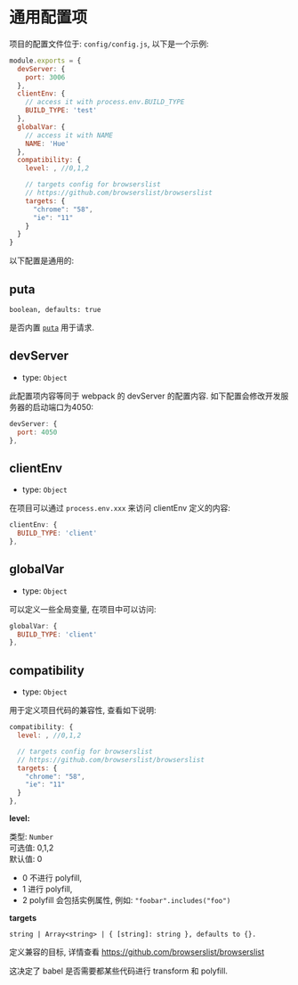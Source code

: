 
# 通用配置项

项目的配置文件位于: `config/config.js`, 以下是一个示例:

```js
module.exports = {
  devServer: {
    port: 3006
  },
  clientEnv: {
    // access it with process.env.BUILD_TYPE
    BUILD_TYPE: 'test'
  },
  globalVar: {
    // access it with NAME
    NAME: 'Hue'
  },
  compatibility: {
    level: , //0,1,2

    // targets config for browserslist
    // https://github.com/browserslist/browserslist
    targets: {
      "chrome": "58",
      "ie": "11"
    }
  }
}
```

以下配置是通用的:

## puta

`boolean, defaults: true`

是否内置 [`puta`](https://www.npmjs.com/package/puta) 用于请求. 

## devServer

* type: `Object`

此配置项内容等同于 webpack 的 devServer 的配置内容. 如下配置会修改开发服务器的启动端口为4050:

```js
devServer: {
  port: 4050
},
```

## clientEnv

* type: `Object`

在项目可以通过 `process.env.xxx` 来访问 clientEnv 定义的内容:


```js
clientEnv: {
  BUILD_TYPE: 'client'
},
```

## globalVar

* type: `Object`

可以定义一些全局变量, 在项目中可以访问: 

```js
globalVar: {
  BUILD_TYPE: 'client'
},
```

## compatibility

* type: `Object`

用于定义项目代码的兼容性, 查看如下说明: 

```js
compatibility: {
  level: , //0,1,2

  // targets config for browserslist
  // https://github.com/browserslist/browserslist
  targets: {
    "chrome": "58",
    "ie": "11"
  }
},
```

**level:**

类型: `Number`  
可选值: 0,1,2  
默认值: 0  
 
- 0 不进行 polyfill, 
- 1 进行 polyfill, 
- 2 polyfill 会包括实例属性, 例如: `"foobar".includes("foo")`


**targets**

`string | Array<string> | { [string]: string }, defaults to {}.`

定义兼容的目标, 详情查看 https://github.com/browserslist/browserslist

这决定了 babel 是否需要都某些代码进行 transform 和 polyfill.